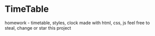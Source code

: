 # TimeTable
homework - timetable, styles, clock
made with html, css, js
feel free to steal, change or star this project
